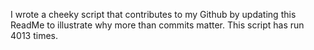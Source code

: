 I wrote a cheeky script that contributes to my Github by updating this ReadMe to illustrate why more than commits matter. This script has run 4013 times.